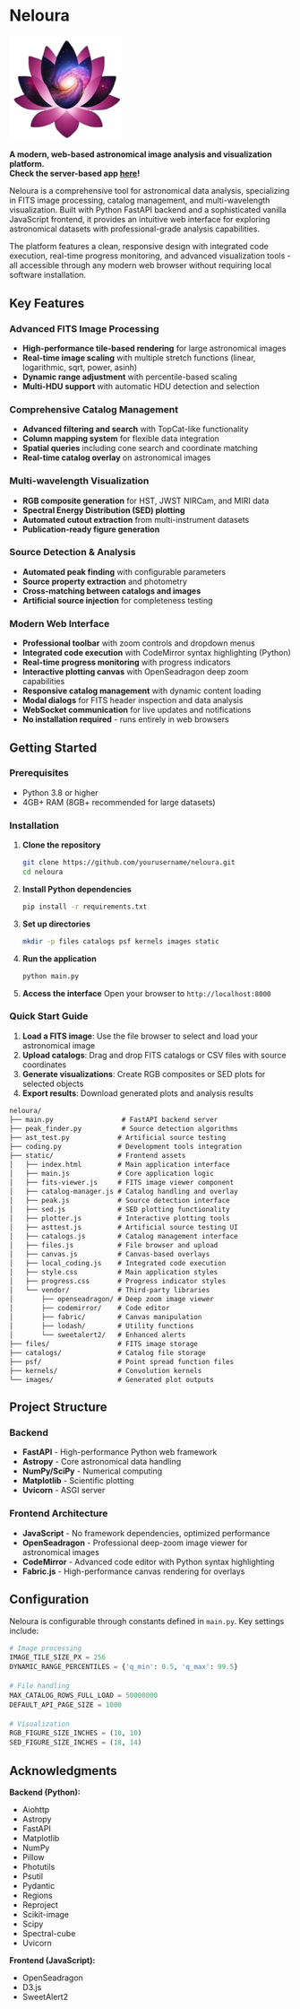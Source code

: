 # Neloura 
<img src="static/logo/logo.png" alt="Neloura Logo" width="200"/>

**A modern, web-based astronomical image analysis and visualization platform.  
Check the server-based app [here](https://neloura.com)!**

Neloura is a comprehensive tool for astronomical data analysis, specializing in FITS image processing, catalog management, and multi-wavelength visualization. Built with Python FastAPI backend and a sophisticated vanilla JavaScript frontend, it provides an intuitive web interface for exploring astronomical datasets with professional-grade analysis capabilities.

The platform features a clean, responsive design with integrated code execution, real-time progress monitoring, and advanced visualization tools - all accessible through any modern web browser without requiring local software installation.


##  Key Features

###  Advanced FITS Image Processing
- **High-performance tile-based rendering** for large astronomical images
- **Real-time image scaling** with multiple stretch functions (linear, logarithmic, sqrt, power, asinh)
- **Dynamic range adjustment** with percentile-based scaling
- **Multi-HDU support** with automatic HDU detection and selection

###  Comprehensive Catalog Management
- **Advanced filtering and search** with TopCat-like functionality
- **Column mapping system** for flexible data integration
- **Spatial queries** including cone search and coordinate matching
- **Real-time catalog overlay** on astronomical images

###  Multi-wavelength Visualization
- **RGB composite generation** for HST, JWST NIRCam, and MIRI data
- **Spectral Energy Distribution (SED) plotting** 
- **Automated cutout extraction** from multi-instrument datasets
- **Publication-ready figure generation**

###  Source Detection & Analysis
- **Automated peak finding** with configurable parameters
- **Source property extraction** and photometry
- **Cross-matching between catalogs and images**
- **Artificial source injection** for completeness testing

###  Modern Web Interface
- **Professional toolbar** with zoom controls and dropdown menus
- **Integrated code execution** with CodeMirror syntax highlighting (Python)
- **Real-time progress monitoring** with progress indicators
- **Interactive plotting canvas** with OpenSeadragon deep zoom capabilities
- **Responsive catalog management** with dynamic content loading
- **Modal dialogs** for FITS header inspection and data analysis
- **WebSocket communication** for live updates and notifications
- **No installation required** - runs entirely in web browsers

## Getting Started

### Prerequisites
- Python 3.8 or higher
- 4GB+ RAM (8GB+ recommended for large datasets)

### Installation

1. **Clone the repository**
   ```bash
   git clone https://github.com/yourusername/neloura.git
   cd neloura
   ```

2. **Install Python dependencies**
   ```bash
   pip install -r requirements.txt
   ```

3. **Set up directories**
   ```bash
   mkdir -p files catalogs psf kernels images static
   ```

4. **Run the application**
   ```bash
   python main.py
   ```

5. **Access the interface**
   Open your browser to `http://localhost:8000`

### Quick Start Guide

1. **Load a FITS image**: Use the file browser to select and load your astronomical image
2. **Upload catalogs**: Drag and drop FITS catalogs or CSV files with source coordinates
4. **Generate visualizations**: Create RGB composites or SED plots for selected objects
5. **Export results**: Download generated plots and analysis results

```
neloura/
├── main.py                 # FastAPI backend server
├── peak_finder.py          # Source detection algorithms
├── ast_test.py            # Artificial source testing
├── coding.py              # Development tools integration
├── static/                # Frontend assets
│   ├── index.html         # Main application interface
│   ├── main.js            # Core application logic
│   ├── fits-viewer.js     # FITS image viewer component
│   ├── catalog-manager.js # Catalog handling and overlay
│   ├── peak.js            # Source detection interface
│   ├── sed.js             # SED plotting functionality
│   ├── plotter.js         # Interactive plotting tools
│   ├── asttest.js         # Artificial source testing UI
│   ├── catalogs.js        # Catalog management interface
│   ├── files.js           # File browser and upload
│   ├── canvas.js          # Canvas-based overlays
│   ├── local_coding.js    # Integrated code execution
│   ├── style.css          # Main application styles
│   ├── progress.css       # Progress indicator styles
│   └── vendor/            # Third-party libraries
│       ├── openseadragon/ # Deep zoom image viewer
│       ├── codemirror/    # Code editor
│       ├── fabric/        # Canvas manipulation
│       ├── lodash/        # Utility functions
│       └── sweetalert2/   # Enhanced alerts
├── files/                 # FITS image storage
├── catalogs/              # Catalog file storage
├── psf/                   # Point spread function files
├── kernels/               # Convolution kernels
└── images/                # Generated plot outputs
```

##  Project Structure

### Backend
- **FastAPI** - High-performance Python web framework
- **Astropy** - Core astronomical data handling
- **NumPy/SciPy** - Numerical computing
- **Matplotlib** - Scientific plotting
- **Uvicorn** - ASGI server

### Frontend Architecture
- **JavaScript** - No framework dependencies, optimized performance
- **OpenSeadragon** - Professional deep-zoom image viewer for astronomical images
- **CodeMirror** - Advanced code editor with Python syntax highlighting
- **Fabric.js** - High-performance canvas rendering for overlays


## Configuration

Neloura is configurable through constants defined in `main.py`. Key settings include:

```python
# Image processing
IMAGE_TILE_SIZE_PX = 256
DYNAMIC_RANGE_PERCENTILES = {'q_min': 0.5, 'q_max': 99.5}

# File handling
MAX_CATALOG_ROWS_FULL_LOAD = 50000000
DEFAULT_API_PAGE_SIZE = 1000

# Visualization
RGB_FIGURE_SIZE_INCHES = (10, 10)
SED_FIGURE_SIZE_INCHES = (18, 14)
```



## Acknowledgments

**Backend (Python):**

- Aiohttp
- Astropy
- FastAPI
- Matplotlib
- NumPy
- Pillow
- Photutils
- Psutil
- Pydantic
- Regions
- Reproject
- Scikit-image
- Scipy
- Spectral-cube
- Uvicorn

**Frontend (JavaScript):**

- OpenSeadragon
- D3.js
- SweetAlert2
